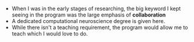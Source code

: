 * When I was in the early stages of researching, the big keyword I kept seeing in the program was the large emphasis of **collaboration**
* A dedicated computational neuroscience degree is given here.
* While there isn't a teaching requirement, the program would allow me to teach which I would love to do.
